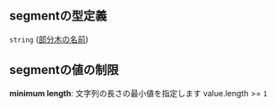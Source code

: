 ## segmentの型定義

`string` ([部分木の名前](tree_segment-properties-頂点リスト-探索部分木の頂点-properties-部分木の名前.md))

## segmentの値の制限

**minimum length**: 文字列の長さの最小値を指定します value.length >= `1`
